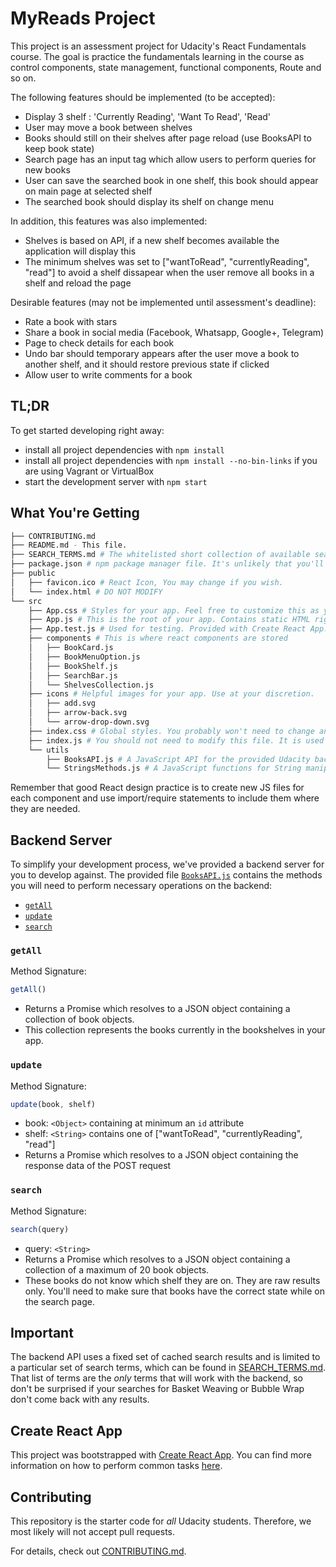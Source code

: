 # MyReads Project

This project is an assessment project for Udacity's React Fundamentals course. The goal is practice the fundamentals learning
in the course as control components, state management, functional components, Route and so on.

The following features should be implemented (to be accepted):
- Display 3 shelf : 'Currently Reading', 'Want To Read', 'Read'
- User may move a book between shelves
- Books should still on their shelves after page reload (use BooksAPI to keep book state)
- Search page has an input tag which allow users to perform queries for new books
- User can save the searched book in one shelf, this book should appear on main page at selected shelf
- The searched book should display its shelf on change menu

In addition, this features was also implemented:
- Shelves is based on API, if a new shelf becomes available the application will display this
- The minimum shelves was set to ["wantToRead", "currentlyReading", "read"] to avoid a shelf dissapear when the user remove all books in a shelf and reload the page

Desirable features (may not be implemented until assessment's deadline):
- Rate a book with stars
- Share a book in social media (Facebook, Whatsapp, Google+, Telegram)
- Page to check details for each book
- Undo bar should temporary appears after the user move a book to another shelf, and it should restore previous state if clicked
- Allow user to write comments for a book

## TL;DR

To get started developing right away:

* install all project dependencies with `npm install`
* install all project dependencies with `npm install --no-bin-links` if you are using Vagrant or VirtualBox
* start the development server with `npm start`

## What You're Getting
```bash
├── CONTRIBUTING.md
├── README.md - This file.
├── SEARCH_TERMS.md # The whitelisted short collection of available search terms for you to use with your app.
├── package.json # npm package manager file. It's unlikely that you'll need to modify this.
├── public
│   ├── favicon.ico # React Icon, You may change if you wish.
│   └── index.html # DO NOT MODIFY
└── src
    ├── App.css # Styles for your app. Feel free to customize this as you desire.
    ├── App.js # This is the root of your app. Contains static HTML right now.
    ├── App.test.js # Used for testing. Provided with Create React App. Testing is encouraged, but not required.
    ├── components # This is where react components are stored
    │   ├── BookCard.js
    │   ├── BookMenuOption.js
    │   ├── BookShelf.js
    │   ├── SearchBar.js
    │   └── ShelvesCollection.js
    ├── icons # Helpful images for your app. Use at your discretion.
    │   ├── add.svg
    │   ├── arrow-back.svg
    │   └── arrow-drop-down.svg
    ├── index.css # Global styles. You probably won't need to change anything here.
    ├── index.js # You should not need to modify this file. It is used for DOM rendering only.
    └── utils
        ├── BooksAPI.js # A JavaScript API for the provided Udacity backend. Instructions for the methods are below.
        └── StringsMethods.js # A JavaScript functions for String manipulation.
```

Remember that good React design practice is to create new JS files for each component and use import/require statements to include them where they are needed.

## Backend Server

To simplify your development process, we've provided a backend server for you to develop against. The provided file [`BooksAPI.js`](src/BooksAPI.js) contains the methods you will need to perform necessary operations on the backend:

* [`getAll`](#getall)
* [`update`](#update)
* [`search`](#search)

### `getAll`

Method Signature:

```js
getAll()
```

* Returns a Promise which resolves to a JSON object containing a collection of book objects.
* This collection represents the books currently in the bookshelves in your app.

### `update`

Method Signature:

```js
update(book, shelf)
```

* book: `<Object>` containing at minimum an `id` attribute
* shelf: `<String>` contains one of ["wantToRead", "currentlyReading", "read"]
* Returns a Promise which resolves to a JSON object containing the response data of the POST request

### `search`

Method Signature:

```js
search(query)
```

* query: `<String>`
* Returns a Promise which resolves to a JSON object containing a collection of a maximum of 20 book objects.
* These books do not know which shelf they are on. They are raw results only. You'll need to make sure that books have the correct state while on the search page.

## Important
The backend API uses a fixed set of cached search results and is limited to a particular set of search terms, which can be found in [SEARCH_TERMS.md](SEARCH_TERMS.md). That list of terms are the _only_ terms that will work with the backend, so don't be surprised if your searches for Basket Weaving or Bubble Wrap don't come back with any results.

## Create React App

This project was bootstrapped with [Create React App](https://github.com/facebookincubator/create-react-app). You can find more information on how to perform common tasks [here](https://github.com/facebookincubator/create-react-app/blob/master/packages/react-scripts/template/README.md).

## Contributing

This repository is the starter code for _all_ Udacity students. Therefore, we most likely will not accept pull requests.

For details, check out [CONTRIBUTING.md](CONTRIBUTING.md).
